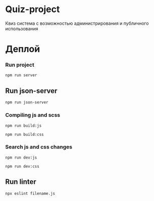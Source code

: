 # Quiz-project
Квиз система c возможностью администрирования и публичного использования

# Деплой

### Run project
`npm run server`

## Run json-server
`npm run json-server`

### Compiling js and scss
`npm run build:js`

`npm run build:css`

### Search js and css changes
`npm run dev:js`

`npm run dev:css`

## Run linter
`npx eslint filename.js`
